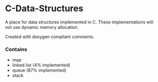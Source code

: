 # C-Data-Structures
A place for data structures implemented in C.
These implementations will not use dynamic memory allocation.

Created with doxygen compliant comments.

### Contains
* map
* linked list (4% implemented)
* queue       (87% implemented)
* stack
